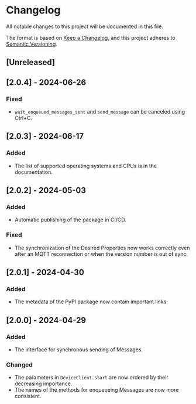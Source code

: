 # Changelog

All notable changes to this project will be documented in this file.

The format is based on [Keep a Changelog](https://keepachangelog.com/en/1.0.0/),
and this project adheres to [Semantic Versioning](https://semver.org/spec/v2.0.0.html).

## [Unreleased]

## [2.0.4] - 2024-06-26

### Fixed

- `wait_enqueued_messages_sent` and `send_message` can be canceled using Ctrl+C.

## [2.0.3] - 2024-06-17

### Added

- The list of supported operating systems and CPUs is in the documentation.

## [2.0.2] - 2024-05-03

### Added

- Automatic publishing of the package in CI/CD.

### Fixed

- The synchronization of the Desired Properties now works correctly even after an MQTT reconnection or when the version number is out of sync.

## [2.0.1] - 2024-04-30

### Added

- The metadata of the PyPI package now contain important links.

## [2.0.0] - 2024-04-29

### Added

- The interface for synchronous sending of Messages.

### Changed

- The parameters in `DeviceClient.start` are now ordered by their decreasing importance.
- The names of the methods for enqueueing Messages are now more consistent.
